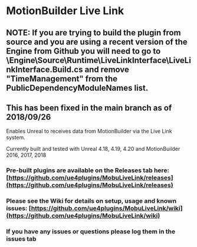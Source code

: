 # MotionBuilder Live Link

## NOTE: If you are trying to build the plugin from source and you are using a recent version of the Engine from Github you will need to go to \Engine\Source\Runtime\LiveLinkInterface\LiveLinkInterface.Build.cs and remove "TimeManagement" from the PublicDependencyModuleNames list.
## This has been fixed in the main branch as of 2018/09/26 

Enables Unreal to receives data from MotionBuilder via the Live Link system.

Currently built and tested with Unreal 4.18, 4.19, 4.20 and MotionBuilder 2016, 2017, 2018

### Pre-built plugins are available on the Releases tab here: [https://github.com/ue4plugins/MobuLiveLink/releases](https://github.com/ue4plugins/MobuLiveLink/releases)

### Please see the Wiki for details on setup, usage and known issues: [https://github.com/ue4plugins/MobuLiveLink/wiki](https://github.com/ue4plugins/MobuLiveLink/wiki)
	
### If you have any issues or questions please log them in the issues tab
